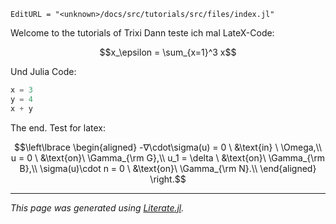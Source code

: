 ```@meta
EditURL = "<unknown>/docs/src/tutorials/src/files/index.jl"
```

Welcome to the tutorials of Trixi
Dann teste ich mal LateX-Code:

```math
x_\epsilon = \sum_{x=1}^3 x
```

Und Julia Code:

```julia
x = 3
y = 4
x + y
```

The end.
Test for latex:
```math
\left\lbrace
\begin{aligned}
-∇\cdot\sigma(u) = 0 \ &\text{in} \ \Omega,\\
u = 0 \ &\text{on}\ \Gamma_{\rm G},\\
u_1 = \delta \ &\text{on}\ \Gamma_{\rm B},\\
\sigma(u)\cdot n = 0 \ &\text{on}\  \Gamma_{\rm N}.\\
\end{aligned}
\right.
```

---

*This page was generated using [Literate.jl](https://github.com/fredrikekre/Literate.jl).*

